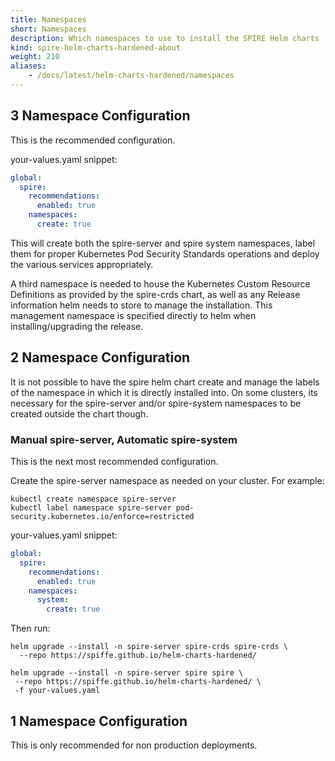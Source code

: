 ```yaml
---
title: Namespaces
short: Namespaces
description: Which namespaces to use to install the SPIRE Helm charts
kind: spire-helm-charts-hardened-about
weight: 210
aliases:
    - /docs/latest/helm-charts-hardened/namespaces
---
```


## 3 Namespace Configuration

This is the recommended configuration.

your-values.yaml snippet:
```yaml
global:
  spire:
    recommendations:
      enabled: true
    namespaces:
      create: true
```

This will create both the spire-server and spire system namespaces, label them
for proper Kubernetes Pod Security Standards operations and deploy the various
services appropriately.

A third namespace is needed to house the Kubernetes Custom Resource Definitions
as provided by the spire-crds chart, as well as any Release information helm
needs to store to manage the installation. This management namespace is specified
directly to helm when installing/upgrading the release.

## 2 Namespace Configuration

It is not possible to have the spire helm chart create and manage the labels of
the namespace in which it is directly installed into. On some clusters, its necessary
for the spire-server and/or spire-system namespaces to be created outside the chart
though.

### Manual spire-server, Automatic spire-system

This is the next most recommended configuration.

Create the spire-server namespace as needed on your cluster. For example:
```shell
kubectl create namespace spire-server
kubectl label namespace spire-server pod-security.kubernetes.io/enforce=restricted
```

your-values.yaml snippet:
```yaml
global:
  spire:
    recommendations:
      enabled: true
    namespaces:
      system:
        create: true
```

Then run:
```shell
helm upgrade --install -n spire-server spire-crds spire-crds \
  --repo https://spiffe.github.io/helm-charts-hardened/

helm upgrade --install -n spire-server spire spire \
 --repo https://spiffe.github.io/helm-charts-hardened/ \
 -f your-values.yaml
```

## 1 Namespace Configuration

This is only recommended for non production deployments.
